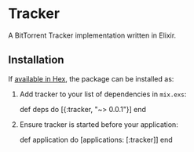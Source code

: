 # Tracker

A BitTorrent Tracker implementation written in Elixir.

## Installation

If [available in Hex](https://hex.pm/docs/publish), the package can be installed as:

  1. Add tracker to your list of dependencies in `mix.exs`:

        def deps do
          [{:tracker, "~> 0.0.1"}]
        end

  2. Ensure tracker is started before your application:

        def application do
          [applications: [:tracker]]
        end
